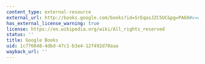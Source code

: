 ```yaml
---
content_type: external-resource
external_url: http://books.google.com/books?id=SrEqasJZC5UC&pg=PA60#v=onepage
has_external_license_warning: true
license: https://en.wikipedia.org/wiki/All_rights_reserved
status: ''
title: Google Books
uid: 1c776048-4dbd-47c1-b3e4-12f492d70aaa
wayback_url: ''
---
```

